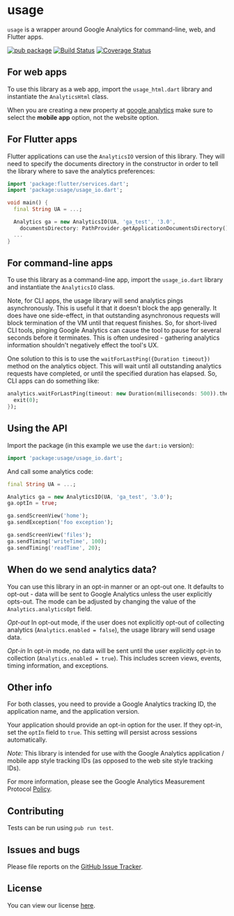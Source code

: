 # usage

`usage` is a wrapper around Google Analytics for command-line, web, and Flutter apps.

[![pub package](https://img.shields.io/pub/v/usage.svg)](https://pub.dartlang.org/packages/usage)
[![Build Status](https://travis-ci.org/dart-lang/usage.svg)](https://travis-ci.org/dart-lang/usage)
[![Coverage Status](https://img.shields.io/coveralls/dart-lang/usage.svg)](https://coveralls.io/r/dart-lang/usage?branch=master)

## For web apps

To use this library as a web app, import the `usage_html.dart` library and
instantiate the `AnalyticsHtml` class.

When you are creating a new property at [google analytics](https://www.google.com/analytics/)
make sure to select the **mobile app** option, not the website option.

## For Flutter apps

Flutter applications can use the `AnalyticsIO` version of this library. They will need
to specify the documents directory in the constructor in order to tell the library where
to save the analytics preferences:

```dart
import 'package:flutter/services.dart';
import 'package:usage/usage_io.dart';

void main() {
  final String UA = ...;

  Analytics ga = new AnalyticsIO(UA, 'ga_test', '3.0',
    documentsDirectory: PathProvider.getApplicationDocumentsDirectory());
  ...
}
```

## For command-line apps

To use this library as a command-line app, import the `usage_io.dart` library
and instantiate the `AnalyticsIO` class.

Note, for CLI apps, the usage library will send analytics pings asynchronously.
This is useful it that it doesn't block the app generally. It does have one
side-effect, in that outstanding asynchronous requests will block termination
of the VM until that request finishes. So, for short-lived CLI tools, pinging
Google Analytics can cause the tool to pause for several seconds before it
terminates. This is often undesired - gathering analytics information shouldn't
negatively effect the tool's UX.

One solution to this is to use the `waitForLastPing({Duration timeout})` method
on the analytics object. This will wait until all outstanding analytics requests
have completed, or until the specified duration has elapsed. So, CLI apps can do
something like:

```dart
analytics.waitForLastPing(timeout: new Duration(milliseconds: 500)).then((_) {
  exit(0);
});
```

## Using the API

Import the package (in this example we use the `dart:io` version):

```dart
import 'package:usage/usage_io.dart';
```

And call some analytics code:

```dart
final String UA = ...;

Analytics ga = new AnalyticsIO(UA, 'ga_test', '3.0');
ga.optIn = true;

ga.sendScreenView('home');
ga.sendException('foo exception');

ga.sendScreenView('files');
ga.sendTiming('writeTime', 100);
ga.sendTiming('readTime', 20);
```

## When do we send analytics data?

You can use this library in an opt-in manner or an opt-out one. It defaults to
opt-out - data will be sent to Google Analytics unless the user explicitly
opts-out. The mode can be adjusted by changing the value of the
`Analytics.analyticsOpt` field.

*Opt-out* In opt-out mode, if the user does not explicitly opt-out of collecting
analytics (`Analytics.enabled = false`), the usage library will send usage data.

*Opt-in* In opt-in mode, no data will be sent until the user explicitly opt-in
to collection (`Analytics.enabled = true`). This includes screen views, events,
timing information, and exceptions.

## Other info

For both classes, you need to provide a Google Analytics tracking ID, the
application name, and the application version.

Your application should provide an opt-in option for the user. If they opt-in,
set the `optIn` field to `true`. This setting will persist across sessions
automatically.

*Note:* This library is intended for use with the Google Analytics application /
mobile app style tracking IDs (as opposed to the web site style tracking IDs).

For more information, please see the Google Analytics Measurement Protocol
[Policy](https://developers.google.com/analytics/devguides/collection/protocol/policy).

## Contributing

Tests can be run using `pub run test`.

## Issues and bugs

Please file reports on the
[GitHub Issue Tracker](https://github.com/dart-lang/usage/issues).

## License

You can view our license
[here](https://github.com/dart-lang/usage/blob/master/LICENSE).

